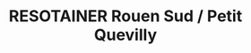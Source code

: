 ---
title: "RESOTAINER Rouen Sud / Petit Quevilly"
url: /le-petit-quevilly/resotainer-rouen-sud-petit-quevilly/
shop: location de stockage
---